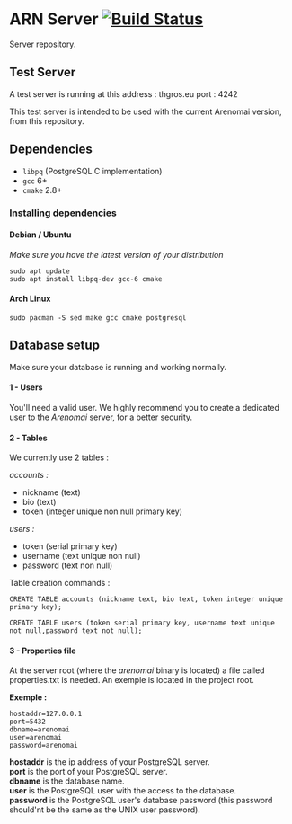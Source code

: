 # ARN Server [![Build Status](https://travis-ci.org/Arenomai/server.svg?branch=master)](https://travis-ci.org/Arenomai/server)

Server repository.

## Test Server
A test server is running at this address : thgros.eu port : 4242

This test server is intended to be used with the current Arenomai 
version, from this repository.

## Dependencies

- `libpq` (PostgreSQL C implementation)
- `gcc` 6+
- `cmake` 2.8+



### Installing dependencies

#### Debian / Ubuntu

*Make sure you have the latest version of your distribution*

```
sudo apt update
sudo apt install libpq-dev gcc-6 cmake
```

#### Arch Linux

`sudo pacman -S sed make gcc cmake postgresql`


## Database setup

Make sure your database is running and working normally.

#### 1 - Users

You'll need a valid user.
We highly recommend you to create a dedicated user to the *Arenomai* server, for a better security.

#### 2 - Tables

We currently use 2 tables :

  *accounts :*
  - nickname (text)
  - bio (text)
  - token (integer unique non null primary key)


  *users :*
  - token (serial primary key)
  - username (text unique non null)
  - password (text non null)

Table creation commands :

`CREATE TABLE accounts (nickname text, bio text, token integer unique primary key);`  

`CREATE TABLE users (token serial primary key, username text unique  not null,password text not null);`

#### 3 - Properties file

At the server root (where the *arenomai* binary is located) a file called properties.txt is needed. An exemple is located in the project root.  

**Exemple :**  

```
hostaddr=127.0.0.1
port=5432
dbname=arenomai
user=arenomai
password=arenomai
```



**hostaddr** is the ip address of your PostgreSQL server.  
**port** is the port of your PostgreSQL server.  
**dbname** is the database name.  
**user** is the PostgreSQL user with the access to the database.  
**password** is the PostgreSQL user's database password (this password should'nt be the same as the UNIX user password).  
